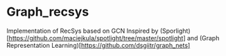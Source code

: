 # Graph_recsys
Implementation of RecSys based on GCN
Inspired by (Sporlight)[https://github.com/maciejkula/spotlight/tree/master/spotlight] and (Graph Representation Learning)[https://github.com/dsgiitr/graph_nets]
